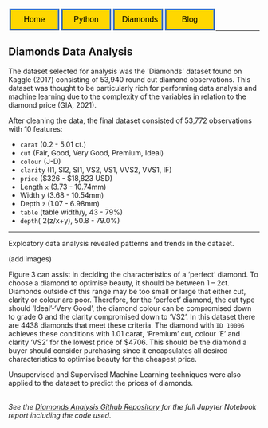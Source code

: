 <style>
    form{
        float:left;
        display: inline-block;
    }
</style>

<form action="https://sickotra.github.io/">
    <input type="submit" style = "
  border: ridge #4780D5; /* Blue */
  color: black;
  background-color: #FFD700; /* Yellow */                                
  padding: 10px 15px;                               
  text-align: center;
  text-decoration: none;
  display: inline;
  font-size: 16px;
  margin: 4px 2px;
  width: 100px;
  cursor: pointer;" value="Home" />
</form>

<form action="https://sickotra.github.io/Projects/python">
    <input type="submit" style = "
  border: ridge #4780D5; /* Blue */
  color: black;
  background-color: #FFD700; /* Yellow */                                
  padding: 10px 15px;                               
  text-align: center;
  text-decoration: none;
  display: inline;
  font-size: 16px;
  margin: 4px 2px;
  width: 100px;
  cursor: pointer;" value="Python" />
</form>

<form action="https://sickotra.github.io/Diamonds/diamonds">
    <input type="submit" style = "
  border: ridge #4780D5; /* Blue */
  color: black;
  background-color: #FFD700; /* Yellow */                                
  padding: 10px 15px;                               
  text-align: center;
  text-decoration: none;
  display: inline;
  font-size: 16px;
  margin: 4px 2px;
  width: 100px;
  cursor: pointer;" value="Diamonds" />
</form>

<form action="https://sickotra.github.io/maths">
    <input type="submit" style = "
  border: ridge #4780D5; /* Blue */
  color: black;
  background-color: #FFD700; /* Yellow */                                
  padding: 10px 15px;                               
  text-align: center;
  text-decoration: none;
  display: inline;
  font-size: 16px;
  margin: 4px 2px;
  width: 100px;
  cursor: pointer;" value="Blog" />
</form>




<br>

<br>
   
--------------------------------------------------------
## Diamonds Data Analysis

The dataset selected for analysis was the 'Diamonds' dataset found on Kaggle (2017) consisting of 53,940 round cut diamond observations. This dataset was thought to be particularly rich for performing data analysis and machine learning due to the complexity of the variables in relation to the diamond price (GIA, 2021).

After cleaning the data, the final dataset consisted of 53,772 observations with 10 features: 
* `carat` (0.2 - 5.01 ct.)
* `cut` (Fair, Good, Very Good, Premium, Ideal)
* `colour` (J-D)
* `clarity` (I1, SI2, SI1, VS2, VS1, VVS2, VVS1, IF)
* `price` ($326 - $18,823 USD)
* Length `x` (3.73 - 10.74mm)
* Width `y` (3.68 - 10.54mm)
* Depth `z` (1.07 - 6.98mm)
* `table` (table width/y, 43 - 79%)
* `depth`( 2(z/x+y), 50.8 - 79.0%)

----------------------------------------
Exploatory data analysis revealed patterns and trends in the dataset.

(add images)

Figure 3 can assist in deciding the characteristics of a ‘perfect’ diamond. To choose a diamond to optimise beauty, it should be between 1 – 2ct. Diamonds outside of this range may be too small or large that either cut, clarity or colour are poor. Therefore, for the ‘perfect’ diamond, the cut type should ‘Ideal’-‘Very Good’, the diamond colour can be compromised down to grade G and the clarity compromised down to ‘VS2’. In this dataset there are 4438 diamonds that meet these criteria. The diamond with `ID 10006` achieves these conditions with 1.01 carat, ‘Premium’ cut, colour ‘E’ and clarity ‘VS2’ for the lowest price of $4706. This should be the diamond a buyer should consider purchasing since it encapsulates all desired characteristics to optimise beauty for the cheapest price.

Unsupervised and Supervised Machine Learning techniques were also applied to the dataset to predict the prices of diamonds.

<br> <i> See the [Diamonds Analysis Github Repository](https://github.com/sickotra/Diamonds_Analysis.git) for the full Jupyter Notebook report including the code used. </i>

